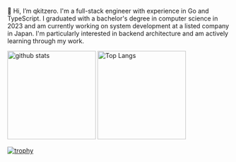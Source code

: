 👋 Hi, I’m qkitzero.
I'm a full-stack engineer with experience in Go and TypeScript.
I graduated with a bachelor's degree in computer science in 2023 and am currently working on system development at a listed company in Japan.
I'm particularly interested in backend architecture and am actively learning through my work.

<div align="left">
  <img alt="github stats" height="200px" src="https://github-readme-stats.vercel.app/api?username=qkitzero&count_private=true&show_icons=true&show_icons=true&theme=onedark" />
  <img alt="Top Langs" height="200px" src="https://github-readme-stats.vercel.app/api/top-langs/?username=qkitzero&layout=compact&count_private=true&show_icons=true&theme=onedark" />
</div>

[![trophy](https://github-profile-trophy.vercel.app/?username=qkitzero&theme=onedark)](https://github.com/ryo-ma/github-profile-trophy)